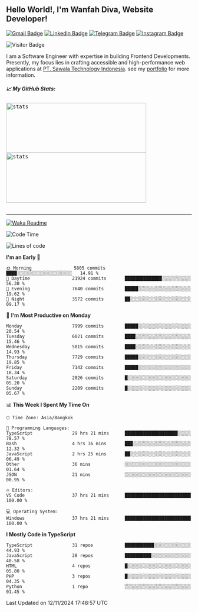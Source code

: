 ## Hello World!, I'm Wanfah Diva, Website Developer!

[![Gmail Badge](https://img.shields.io/badge/-Gmail-white?style=plastic&logo=Gmail&link=mailto:aditputrafirmansyah@gmail.com)](mailto:wanfahdivaa@gmail.com)
[![Linkedin Badge](https://img.shields.io/badge/-LinkedIn-blue?style=plastic&logo=Linkedin&link=https://www.linkedin.com/in/aditputrafirmansyah/)](https://www.linkedin.com/in/wanfahdiva/)
[![Telegram Badge](https://img.shields.io/badge/-Telegram-blue?style=plastic&logo=telegram&link=https://t.me/Adithya_13)](https://t.me/wanfahdiva)
[![Instagram Badge](https://img.shields.io/badge/-Instagram-white?style=plastic&logo=instagram&link=https://www.instagram.com/adithya_firmansyahputra/)](https://www.instagram.com/wnfhdva/)

![Visitor Badge](https://visitor-badge.laobi.icu/badge?page_id=wanfahdiva.wanfahdiva)

<p>
I am a Software Engineer with expertise in building Frontend Developments.
Presently, my focus lies in crafting accessible and high-performance web applications at  <a href="https://sawala/tech" target="_blank">PT. Sawala Technology Indonesia</a>. see my <a href="http://wanfahdiva-com.vercel.app/" target="_blank">portfolio</a> for more information.
</p>

<h5 align="left">
  
📈 **My GitHub Stats:**

</h5>

<div align="left">
<kbd>
    <img height="135em" width="380em" alt="stats" src="https://github-readme-streak-stats.herokuapp.com?user=wanfahdiva&theme=tokyonight_duo&hide_border=true&dates=27DDC9" />
</kbd>
<kbd>
    <img height="135em" width="380em" alt="stats" src="https://github-readme-activity-graph.vercel.app/graph?username=wanfahdiva&theme=react&hide_title=true"></kbd>
</div>

<br />

---

[![Waka Readme](https://github.com/wanfahdiva/wanfahdiva/actions/workflows/waka.yml/badge.svg)](https://github.com/wanfahdiva/wanfahdiva/actions/workflows/waka.yml)

<!--START_SECTION:waka-->
![Code Time](http://img.shields.io/badge/Code%20Time-1%2C405%20hrs%2019%20mins-blue)

![Lines of code](https://img.shields.io/badge/From%20Hello%20World%20I%27ve%20Written-21.2%20million%20lines%20of%20code-blue)

**I'm an Early 🐤** 

```text
🌞 Morning                5805 commits        ████░░░░░░░░░░░░░░░░░░░░░   14.91 % 
🌆 Daytime                21924 commits       ██████████████░░░░░░░░░░░   56.30 % 
🌃 Evening                7640 commits        █████░░░░░░░░░░░░░░░░░░░░   19.62 % 
🌙 Night                  3572 commits        ██░░░░░░░░░░░░░░░░░░░░░░░   09.17 % 
```
📅 **I'm Most Productive on Monday** 

```text
Monday                   7999 commits        █████░░░░░░░░░░░░░░░░░░░░   20.54 % 
Tuesday                  6021 commits        ████░░░░░░░░░░░░░░░░░░░░░   15.46 % 
Wednesday                5815 commits        ████░░░░░░░░░░░░░░░░░░░░░   14.93 % 
Thursday                 7729 commits        █████░░░░░░░░░░░░░░░░░░░░   19.85 % 
Friday                   7142 commits        █████░░░░░░░░░░░░░░░░░░░░   18.34 % 
Saturday                 2026 commits        █░░░░░░░░░░░░░░░░░░░░░░░░   05.20 % 
Sunday                   2209 commits        █░░░░░░░░░░░░░░░░░░░░░░░░   05.67 % 
```


📊 **This Week I Spent My Time On** 

```text
🕑︎ Time Zone: Asia/Bangkok

💬 Programming Languages: 
TypeScript               29 hrs 21 mins      ████████████████████░░░░░   78.57 % 
Bash                     4 hrs 36 mins       ███░░░░░░░░░░░░░░░░░░░░░░   12.32 % 
JavaScript               2 hrs 25 mins       ██░░░░░░░░░░░░░░░░░░░░░░░   06.49 % 
Other                    36 mins             ░░░░░░░░░░░░░░░░░░░░░░░░░   01.64 % 
JSON                     21 mins             ░░░░░░░░░░░░░░░░░░░░░░░░░   00.95 % 

🔥 Editors: 
VS Code                  37 hrs 21 mins      █████████████████████████   100.00 % 

💻 Operating System: 
Windows                  37 hrs 21 mins      █████████████████████████   100.00 % 
```

**I Mostly Code in TypeScript** 

```text
TypeScript               31 repos            ███████████░░░░░░░░░░░░░░   44.93 % 
JavaScript               28 repos            ██████████░░░░░░░░░░░░░░░   40.58 % 
HTML                     4 repos             █░░░░░░░░░░░░░░░░░░░░░░░░   05.80 % 
PHP                      3 repos             █░░░░░░░░░░░░░░░░░░░░░░░░   04.35 % 
Python                   1 repo              ░░░░░░░░░░░░░░░░░░░░░░░░░   01.45 % 
```




 Last Updated on 12/11/2024 17:48:57 UTC
<!--END_SECTION:waka-->
